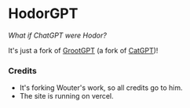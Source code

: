 # HodorGPT
*What if ChatGPT were Hodor?*

It's just a fork of [GrootGPT](https://github.com/wey-gu/GrootGPT) (a fork of [CatGPT](https://github.com/woutervdijke/CatGPT))!

### Credits

- It's forking Wouter's work, so all credits go to him.
- The site is running on vercel.

